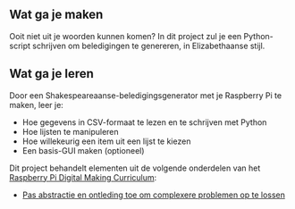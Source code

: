 ## Wat ga je maken
Ooit niet uit je woorden kunnen komen? In dit project zul je een Python-script schrijven om beledigingen te genereren, in Elizabethaanse stijl.

## Wat ga je leren
Door een Shakespeareaanse-beledigingsgenerator met je Raspberry Pi te maken, leer je:

- Hoe gegevens in CSV-formaat te lezen en te schrijven met Python
- Hoe lijsten te manipuleren
- Hoe willekeurig een item uit een lijst te kiezen
- Een basis-GUI maken (optioneel)

Dit project behandelt elementen uit de volgende onderdelen van het [Raspberry Pi Digital Making Curriculum](https://www.raspberrypi.org/curriculum/):

- [Pas abstractie en ontleding toe om complexere problemen op te lossen](https://curriculum.raspberrypi.org/programming/developer/)

